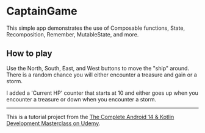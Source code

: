 # CaptainGame

This simple app demonstrates the use of Composable functions, State, Recomposition, Remember, MutableState, and more. 

## How to play

Use the North, South, East, and West buttons to move the "ship" around. There is a random chance you will either encounter a treasure  and gain or a storm.

I added a 'Current HP' counter that starts at 10 and either goes up when you encounter a treasure or down when you encounter a storm.

-----

This is a tutorial project from the [The Complete Android 14 & Kotlin Development Masterclass on Udemy](https://www.udemy.com/share/102Jgo3@blpu7bo5R8ihlOga5929F8S0iRz9EDtCZLTyg8rj2Ye867gyCdL0dBJsGjXXbmTczA==/).
